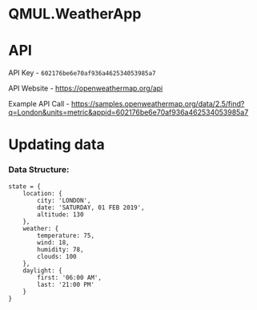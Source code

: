 # QMUL.WeatherApp


# API
API Key - `602176be6e70af936a462534053985a7`

API Website - https://openweathermap.org/api

Example API Call - https://samples.openweathermap.org/data/2.5/find?q=London&units=metric&appid=602176be6e70af936a462534053985a7

# Updating data
### Data Structure:
    state = {
        location: {
            city: 'LONDON',
            date: 'SATURDAY, 01 FEB 2019',
            altitude: 130
        },
        weather: {
            temperature: 75,
            wind: 18,
            humidity: 78,
            clouds: 100
        },
        daylight: {
            first: '06:00 AM',
            last: '21:00 PM'
        }
    }

